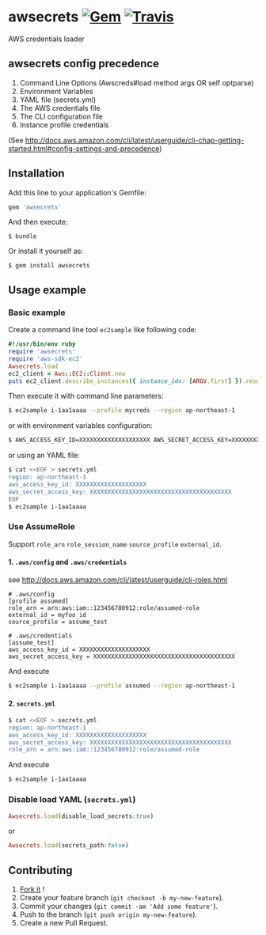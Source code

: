 # awsecrets [![Gem](https://img.shields.io/gem/v/awsecrets.svg)](https://rubygems.org/gems/awsecrets) [![Travis](https://img.shields.io/travis/k1LoW/awsecrets.svg)](https://travis-ci.org/k1LoW/awsecrets)

AWS credentials loader

## awsecrets config precedence

1. Command Line Options (Awscreds#load method args OR self optparse)
2. Environment Variables
3. YAML file (secrets.yml)
4. The AWS credentials file
5. The CLI configuration file
6. Instance profile credentials

(See http://docs.aws.amazon.com/cli/latest/userguide/cli-chap-getting-started.html#config-settings-and-precedence)

## Installation

Add this line to your application's Gemfile:

```ruby
gem 'awsecrets'
```

And then execute:

    $ bundle

Or install it yourself as:

    $ gem install awsecrets

## Usage example

### Basic example

Create a command line tool `ec2sample` like following code:

```ruby
#!/usr/bin/env ruby
require 'awsecrets'
require 'aws-sdk-ec2'
Awsecrets.load
ec2_client = Aws::EC2::Client.new
puts ec2_client.describe_instances({ instance_ids: [ARGV.first] }).reservations.first.instances.first
```

Then execute it with command line parameters:

```sh
$ ec2sample i-1aa1aaaa --profile mycreds --region ap-northeast-1
```

or with environment variables configuration:

```sh
$ AWS_ACCESS_KEY_ID=XXXXXXXXXXXXXXXXXXXX AWS_SECRET_ACCESS_KEY=XXXXXXXXXXXXXXXXXXXXXXXXXXXXXXXXXXXXXXXX AWS_REGION=ap-northeast-1 ec2sample i-1aa1aaaa
```

or using an YAML file:

```sh
$ cat <<EOF > secrets.yml
region: ap-northeast-1
aws_access_key_id: XXXXXXXXXXXXXXXXXXXX
aws_secret_access_key: XXXXXXXXXXXXXXXXXXXXXXXXXXXXXXXXXXXXXXXX
EOF
$ ec2sample i-1aa1aaaa
```

### Use AssumeRole

Support `role_arn` `role_session_name` `source_profile` `external_id`.

#### 1. `.aws/config` and `.aws/credentials`

see http://docs.aws.amazon.com/cli/latest/userguide/cli-roles.html

```
# .aws/config
[profile assumed]
role_arn = arn:aws:iam::123456780912:role/assumed-role
external_id = myfoo_id
source_profile = assume_test
```

```
# .aws/credentials
[assume_test]
aws_access_key_id = XXXXXXXXXXXXXXXXXXXX
aws_secret_access_key = XXXXXXXXXXXXXXXXXXXXXXXXXXXXXXXXXXXXXXXX
```

And execute

```sh
$ ec2sample i-1aa1aaaa --profile assumed --region ap-northeast-1
```

#### 2. `secrets.yml`

```sh
$ cat <<EOF > secrets.yml
region: ap-northeast-1
aws_access_key_id: XXXXXXXXXXXXXXXXXXXX
aws_secret_access_key: XXXXXXXXXXXXXXXXXXXXXXXXXXXXXXXXXXXXXXXX
role_arn = arn:aws:iam::123456780912:role/assumed-role
```

And execute

```sh
$ ec2sample i-1aa1aaaa
```

### Disable load YAML (`secrets.yml`)

```ruby
Awsecrets.load(disable_load_secrets:true)
```

or

```ruby
Awsecrets.load(secrets_path:false)
```

## Contributing

1. [Fork it]( https://github.com/k1LoW/awsecrets/fork ) !
2. Create your feature branch (`git checkout -b my-new-feature`).
3. Commit your changes (`git commit -am 'Add some feature'`).
4. Push to the branch (`git push origin my-new-feature`).
5. Create a new Pull Request.

